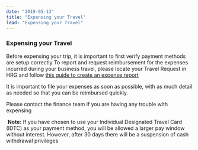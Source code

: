 ```yaml
---
date: "2019-05-13"
title: "Expensing your Travel"
lead: "Expensing your Travel"
---
```


<article class="content-left col-xs-12 col-sm-12 col-md-12">

<div class="card px-4 pt-4 my-4 bg-light">
    <div class="row">
        <div class="col-sm-8">

### Expensing your Travel

Before expensing your trip, it is important to first verify payment methods are setup correctly
To report and request reimbursement for the expenses incurred during your business travel, please locate your Travel Request in HRG and follow [this guide to create an expense report](https://exceed-primary-production-main.s3.us-east-1.amazonaws.com/uploads/resource_pdfs/targets/1296197/original/en-ug-creating-an-expense-report-13jan2020.pdf?response-cache-control=private%2C%20max-age%3D0&response-content-disposition=inline%3B%20filename%3Den-ug-creating-an-expense-report-13jan2020.pdf&response-content-type=application%2Fpdf&X-Amz-Algorithm=AWS4-HMAC-SHA256&X-Amz-Credential=AKIAJXIVQ57FEF3S4FFA%2F20200826%2Fus-east-1%2Fs3%2Faws4_request&X-Amz-Date=20200826T131822Z&X-Amz-Expires=3600&X-Amz-SignedHeaders=host&X-Amz-Signature=e067eaae1f64e72298ebc9f3ed1705997df5befe308b94e36b95459ca1a184fb)
​

It is important to file your expenses as soon as possible, with as much detail as needed so that you can be reimbursed quickly.


Please contact the finance team if you are having any trouble with expensing

​
**Note:** If you have chosen to use your Individual Designated Travel Card (IDTC) as your payment method, you will be allowed a larger pay window without interest. However, after 30 days there will be a suspension of cash withdrawal privileges
        </div>
        <div class="col-sm-4">
        </div>
    </div>
</div>

